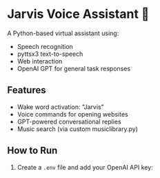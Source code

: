 # Jarvis Voice Assistant 🤖

A Python-based virtual assistant using:
- Speech recognition
- pyttsx3 text-to-speech
- Web interaction
- OpenAI GPT for general task responses

## Features
- Wake word activation: "Jarvis"
- Voice commands for opening websites
- GPT-powered conversational replies
- Music search (via custom musiclibrary.py)

## How to Run
1. Create a `.env` file and add your OpenAI API key:
